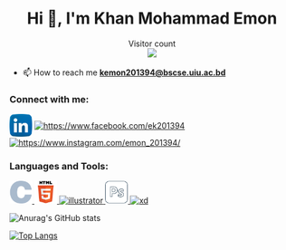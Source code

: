 <h1 align="center">Hi 👋, I'm Khan Mohammad Emon</h1>

<p align="center"> 
  Visitor count<br>
  <img src="https://profile-counter.glitch.me/emonek/count.svg" />
</p>



- 📫 How to reach me **kemon201394@bscse.uiu.ac.bd**

<h3 align="left">Connect with me:</h3>
<p align="left">
<a href="https://linkedin.com/in/https://www.linkedin.com/in/emon-201394/" target="blank"><img align="center" src="https://github.com/EMONEK/EMONEK/blob/main/linkedin.png" alt="https://www.linkedin.com/in/emon-201394/" height="40" width="40" /></a>
<a href="https://fb.com/https://www.facebook.com/ek201394" target="blank"><img align="center" src="https://cdn.jsdelivr.net/npm/simple-icons@3.0.1/icons/facebook.svg" alt="https://www.facebook.com/ek201394" height="30" width="40" /></a>
<a href="https://instagram.com/https://www.instagram.com/emon_201394/" target="blank"><img align="center" src="https://cdn.jsdelivr.net/npm/simple-icons@3.0.1/icons/instagram.svg" alt="https://www.instagram.com/emon_201394/" height="30" width="40" /></a>
</p>

<h3 align="left">Languages and Tools:</h3>
<p align="left"> <a href="https://www.cprogramming.com/" target="_blank"> <img src="https://raw.githubusercontent.com/devicons/devicon/master/icons/c/c-original.svg" alt="c" width="40" height="40"/> </a> <a href="https://www.w3.org/html/" target="_blank"> <img src="https://raw.githubusercontent.com/devicons/devicon/master/icons/html5/html5-original-wordmark.svg" alt="html5" width="40" height="40"/> </a> <a href="https://www.adobe.com/in/products/illustrator.html" target="_blank"> <img src="https://www.vectorlogo.zone/logos/adobe_illustrator/adobe_illustrator-icon.svg" alt="illustrator" width="40" height="40"/> </a> <a href="https://www.photoshop.com/en" target="_blank"> <img src="https://raw.githubusercontent.com/devicons/devicon/master/icons/photoshop/photoshop-line.svg" alt="photoshop" width="40" height="40"/> </a> <a href="https://www.adobe.com/products/xd.html" target="_blank"> <img src="https://cdn.worldvectorlogo.com/logos/adobe-xd.svg" alt="xd" width="40" height="40"/> </a> </p>


![Anurag's GitHub stats](https://github-readme-stats.vercel.app/api?username=emonek&show_icons=true&theme=vue-dark)

[![Top Langs](https://github-readme-stats.vercel.app/api/top-langs/?username=emonek&layout=compact&theme=yeblu)](https://github.com/emonek/github-readme-stats)

